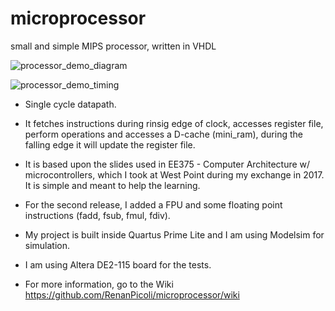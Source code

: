 # microprocessor
small and simple MIPS processor, written in VHDL

![processor_demo_diagram](https://user-images.githubusercontent.com/19754679/198846429-f12997f6-c96a-46dd-a934-3f044b6e0c1c.svg)

![processor_demo_timing](https://user-images.githubusercontent.com/19754679/198850892-ba2ec52a-6975-4611-bc4e-1ac79194e33d.svg)

* Single cycle datapath.

* It fetches instructions during rinsig edge of clock, accesses register file, perform operations and accesses a D-cache (mini_ram),
during the falling edge it will update the register file.

* It is based upon the slides used in EE375 - Computer Architecture w/ microcontrollers, which I took at West Point during my exchange in 2017. It is simple and meant to help the learning.

* For the second release, I added a FPU and some floating point instructions (fadd, fsub, fmul, fdiv).

* My project is built inside Quartus Prime Lite and I am using Modelsim for simulation.

* I am using Altera DE2-115 board for the tests. 

* For more information, go to the Wiki https://github.com/RenanPicoli/microprocessor/wiki
